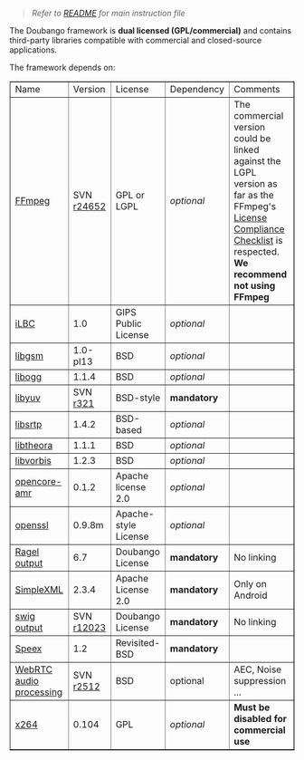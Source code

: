 > *Refer to* [*README*](../README.md) *for main instruction file*

The Doubango framework is **dual licensed (GPL/commercial)** and contains third-party libraries compatible with commercial and closed-source applications.

The framework depends on:

<table border='1' cellspacing='0' cellpadding='5'>
<blockquote><tr>
<blockquote><td>Name</td>
<td>Version</td>
<td>License</td>
<td>Dependency</td>
<td>Comments</td>
</blockquote></tr>
<tr>
<blockquote><td><a href='http://www.ffmpeg.org/'>FFmpeg</a></td>
<td>SVN <a href='https://code.google.com/p/doubango/source/detail?r=24652'>r24652</a></td>
<td>GPL or LGPL</td>
<td><i>optional</i></td>
<td>The commercial version could be linked against the LGPL version as far as the FFmpeg's <a href='http://ffmpeg.org/legal.html'>License Compliance Checklist</a> is respected. <br /><b>We recommend not using FFmpeg</b></td>
</blockquote></tr>
<tr>
<blockquote><td><a href='http://www.ilbcfreeware.org/'>iLBC</a></td>
<td>1.0</td>
<td>GIPS Public License</td>
<td><i>optional</i></td>
<td></td>
</blockquote></tr>
<tr>
<blockquote><td><a href='https://launchpad.net/libgsm'>libgsm</a></td>
<td>1.0-pl13</td>
<td>BSD</td>
<td><i>optional</i></td>
<td></td>
</blockquote></tr>
<tr>
<blockquote><td><a href='http://downloads.xiph.org/releases/ogg/libogg-1.1.4.tar.gz'>libogg</a></td>
<td>1.1.4</td>
<td>BSD</td>
<td><i>optional</i></td>
<td></td>
</blockquote></tr>
<tr>
<blockquote><td><a href='http://code.google.com/p/libyuv/'>libyuv</a></td>
<td>SVN <a href='https://code.google.com/p/doubango/source/detail?r=321'>r321</a></td>
<td>BSD-style</td>
<td><b>mandatory</b></td>
<td></td>
</blockquote></tr>
<tr>
<blockquote><td><a href='http://srtp.sourceforge.net/srtp.html'>libsrtp</a></td>
<td>1.4.2</td>
<td>BSD-based</td>
<td><i>optional</i></td>
<td></td>
</blockquote></tr>
<tr>
<blockquote><td><a href='http://www.theora.org/'>libtheora</a></td>
<td>1.1.1</td>
<td>BSD</td>
<td><i>optional</i></td>
<td></td>
</blockquote></tr>
<tr>
<blockquote><td><a href='http://downloads.xiph.org/releases/vorbis/libvorbis-1.2.3.tar.gz'>libvorbis</a></td>
<td>1.2.3</td>
<td>BSD</td>
<td><i>optional</i></td>
<td></td>
</blockquote></tr>
<tr>
<blockquote><td><a href='https://sourceforge.net/projects/opencore-amr/'>opencore-amr</a></td>
<td>0.1.2</td>
<td>Apache license 2.0</td>
<td><i>optional</i></td>
<td></td>
</blockquote></tr>
<tr>
<blockquote><td><a href='http://www.openssl.org/'>openssl</a></td>
<td>0.9.8m</td>
<td>Apache-style License</td>
<td><i>optional</i></td>
<td></td>
</blockquote></tr>
<tr>
<blockquote><td><a href='http://www.complang.org/ragel/'>Ragel output</a></td>
<td>6.7</td>
<td>Doubango License</td>
<td><b>mandatory</b></td>
<td>No linking</td>
</blockquote></tr>
<tr>
<blockquote><td><a href='http://simple.sourceforge.net/'>SimpleXML</a></td>
<td>2.3.4</td>
<td>Apache License 2.0</td>
<td><b>mandatory</b></td>
<td>Only on Android</td>
</blockquote></tr>
<tr>
<blockquote><td><a href='http://www.swig.org/'>swig output</a></td>
<td>SVN <a href='https://code.google.com/p/doubango/source/detail?r=12023'>r12023</a></td>
<td>Doubango License</td>
<td><b>mandatory</b></td>
<td>No linking</td>
</blockquote></tr>
<tr>
<blockquote><td><a href='http://www.speex.org/'>Speex</a></td>
<td>1.2</td>
<td>Revisited-BSD</td>
<td><b>mandatory</b></td>
<td></td>
</blockquote></tr>
<tr>
<blockquote><td><a href='http://www.webrtc.org/'>WebRTC audio processing</a></td>
<td>SVN <a href='https://code.google.com/p/doubango/source/detail?r=2512'>r2512</a></td>
<td>BSD</td>
<td>optional</td>
<td>AEC, Noise suppression ...</td>
</blockquote></tr>
<tr>
<blockquote><td><a href='http://www.videolan.org/developers/x264.html'>x264</a></td>
<td>0.104</td>
<td>GPL</td>
<td><i>optional</i></td>
<td><b>Must be disabled for commercial use</b></td>
</blockquote></tr>
</blockquote><blockquote></table>
